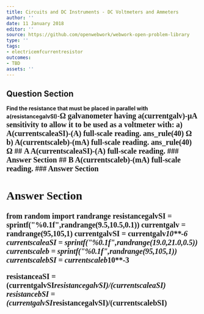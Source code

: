 ```yaml
---
title: Circuits and DC Instruments - DC Voltmeters and Ammeters
author: ''
date: 11 January 2018
editor: ''
source: https://github.com/openwebwork/webwork-open-problem-library
type: ''
tags:
- electricemfcurrentresistor
outcomes:
- TBD
assets: ''
---
```


## Question Section 

<b>
Find the resistance that must be placed in parallel with a(resistancegalvSI)-<span style="font-family: 'Times'; font-size: 20px";>&Omega;<span> galvanometer having a(currentgalv)-<span style="font-family: 'Times'; font-size: 20px";>&mu;A<span> sensitivity to allow it to be used as a voltmeter with:
a) A(currentscaleaSI)-(A) full-scale reading.
ans_rule(40) <span style="font-family: 'Times'; font-size: 20px";>&Omega;<span>
b) A(currentscaleb)-(mA) full-scale reading.
ans_rule(40) <span style="font-family: 'Times'; font-size: 20px";>&Omega;<span>
## A
A(currentscaleaSI)-(A) full-scale reading.
### Answer Section
## B
A(currentscaleb)-(mA) full-scale reading.
### Answer Section


## Answer Section

from random import randrange
resistancegalvSI = sprintf("%0.1f",randrange(9.5,10.5,0.1))
currentgalv = randrange(95,105,1)
currentgalvSI = currentgalv*10**-6
currentscaleaSI = sprintf("%0.1f",randrange(19.0,21.0,0.5))
currentscaleb = sprintf("%0.1f",randrange(95,105,1))
currentscalebSI = currentscaleb*10**-3

resistanceaSI = (currentgalvSI*resistancegalvSI)/(currentscaleaSI)
resistancebSI = (currentgalvSI*resistancegalvSI)/(currentscalebSI)